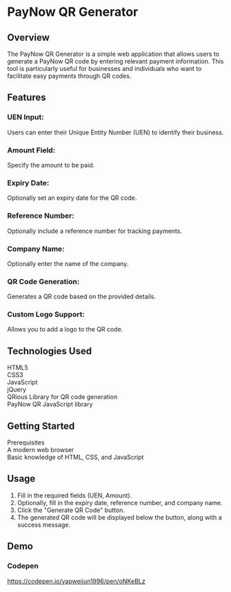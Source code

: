 # PayNow QR Generator
## Overview
The PayNow QR Generator is a simple web application that allows users to generate a PayNow QR code by entering relevant payment information. This tool is particularly useful for businesses and individuals who want to facilitate easy payments through QR codes.

## Features
### UEN Input: 
Users can enter their Unique Entity Number (UEN) to identify their business.
### Amount Field: 
Specify the amount to be paid.
### Expiry Date: 
Optionally set an expiry date for the QR code.
### Reference Number: 
Optionally include a reference number for tracking payments.
### Company Name: 
Optionally enter the name of the company.
### QR Code Generation: 
Generates a QR code based on the provided details.
### Custom Logo Support: 
Allows you to add a logo to the QR code.
## Technologies Used
HTML5<br>
CSS3<br>
JavaScript<br>
jQuery<br>
QRious Library for QR code generation<br>
PayNow QR JavaScript library<br>
## Getting Started
Prerequisites<br>
A modern web browser<br>
Basic knowledge of HTML, CSS, and JavaScript<br>

## Usage
1. Fill in the required fields (UEN, Amount).
2. Optionally, fill in the expiry date, reference number, and company name.
3. Click the "Generate QR Code" button.
4. The generated QR code will be displayed below the button, along with a success message.

## Demo
### Codepen
https://codepen.io/yapweijun1996/pen/oNKeBLz


